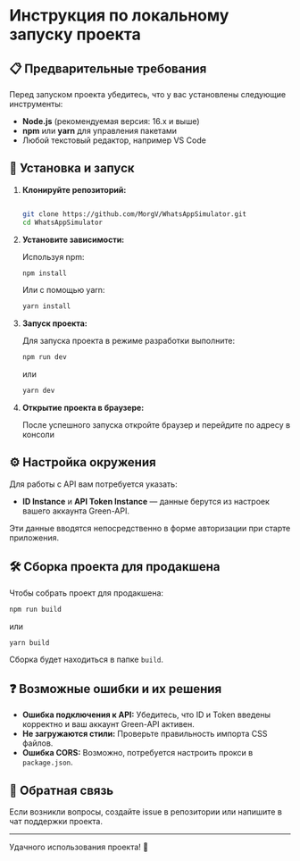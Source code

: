 # Инструкция по локальному запуску проекта

## 📋 Предварительные требования

Перед запуском проекта убедитесь, что у вас установлены следующие инструменты:

- **Node.js** (рекомендуемая версия: 16.x и выше)
- **npm** или **yarn** для управления пакетами
- Любой текстовый редактор, например VS Code

## 🚀 Установка и запуск

1. **Клонируйте репозиторий:**

   ```bash

   git clone https://github.com/MorgV/WhatsAppSimulator.git
   cd WhatsAppSimulator
   ```

2. **Установите зависимости:**

   Используя npm:

   ```bash
   npm install
   ```

   Или с помощью yarn:

   ```bash
   yarn install
   ```

3. **Запуск проекта:**

   Для запуска проекта в режиме разработки выполните:

   ```bash
   npm run dev
   ```

   или

   ```bash
   yarn dev
   ```

4. **Открытие проекта в браузере:**

   После успешного запуска откройте браузер и перейдите по адресу в консоли

## ⚙️ Настройка окружения

Для работы с API вам потребуется указать:

- **ID Instance** и **API Token Instance** — данные берутся из настроек вашего аккаунта Green-API.

Эти данные вводятся непосредственно в форме авторизации при старте приложения.

## 🛠️ Сборка проекта для продакшена

Чтобы собрать проект для продакшена:

```bash
npm run build
```

или

```bash
yarn build
```

Сборка будет находиться в папке `build`.

## ❓ Возможные ошибки и их решения

- **Ошибка подключения к API:** Убедитесь, что ID и Token введены корректно и ваш аккаунт Green-API активен.
- **Не загружаются стили:** Проверьте правильность импорта CSS файлов.
- **Ошибка CORS:** Возможно, потребуется настроить прокси в `package.json`.

## 💬 Обратная связь

Если возникли вопросы, создайте issue в репозитории или напишите в чат поддержки проекта.

---

Удачного использования проекта! 🚀
